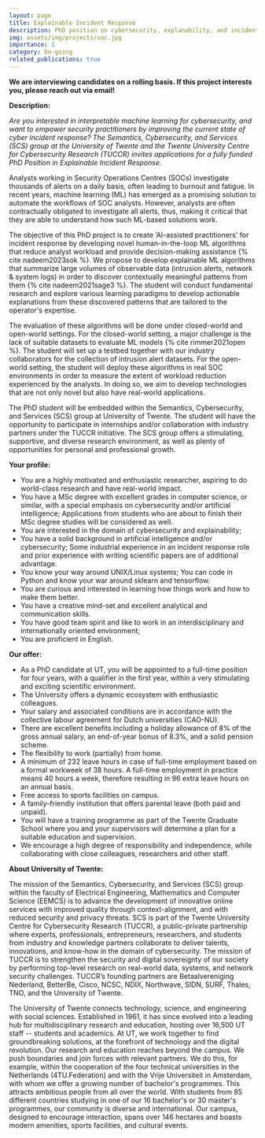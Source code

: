 ```yaml
---
layout: page
title: Explainable Incident Response
description: PhD position on cybersecurity, explanability, and incident response
img: assets/img/projects/soc.jpg
importance: 1
category: On-going
related_publications: true
---
```


**We are interviewing candidates on a rolling basis. If this project interests you, please reach out via email!**

**Description:**

<em>Are you interested in interpretable machine learning for cybersecurity, and want to empower security practitioners 
by improving the current state of cyber incident response? The Semantics, Cybersecurity, and Services (SCS) group at the University of Twente 
and the Twente University Centre for Cybersecurity Research (TUCCR) 
invites applications for a fully funded PhD Position in Explainable Incident Response.</em>



Analysts working in Security Operations Centres (SOCs) investigate thousands of alerts on a daily basis, often leading to burnout and fatigue. 
In recent years, machine learning (ML) has emerged as a promising solution to automate the workflows of SOC analysts. However, analysts are 
often contractually obligated to investigate all alerts, thus, making it critical that they are able to understand how such ML-based solutions 
work. 


The objective of this PhD project is to create ‘AI-assisted practitioners' for incident response by developing novel human-in-the-loop ML 
algorithms that reduce analyst workload and provide decision-making assistance {% cite nadeem2023sok %}. We propose to develop explainable ML algorithms that summarize 
large volumes of observable data (intrusion alerts, network & system logs) in order to discover contextually meaningful patterns from them {% cite nadeem2021sage3 %}.
The student will conduct fundamental research and explore various learning paradigms to develop actionable explanations from these discovered patterns 
that are tailored to the operator's expertise. 

The evaluation of these algorithms will be done under closed-world and open-world settings. For the 
closed-world setting, a major challenge is the lack of suitable datasets to evaluate ML models {% cite rimmer2021open %}. The student will set up a testbed together with 
our industry collaborators for the collection of intrusion alert datasets. For the open-world setting, the student will deploy these algorithms 
in real SOC environments in order to measure the extent of workload reduction experienced by the analysts. In doing so, we aim to develop 
technologies that are not only novel but also have real-world applications.  

The PhD student will be embedded within the Semantics, Cybersecurity, and Services (SCS) group at University of Twente. 
The student will have the opportunity to participate in internships and/or collaboration with industry partners under the TUCCR initiative. 
The SCS group offers a stimulating, supportive, and diverse research environment, as well as plenty of opportunities for personal and professional growth.

**Your profile:**

- You are a highly motivated and enthusiastic researcher, aspiring to do world-class research and have real-world impact. 
- You have a MSc degree with excellent grades in computer science, or similar, with a special emphasis on cybersecurity and/or 
artificial intelligence; Applications from students who are about to finish their MSc degree studies will be considered as well.
- You are interested in the domain of cybersecurity and explainability; 
- You have a solid background in artificial intelligence and/or cybersecurity; Some industrial experience in an incident response role and prior experience with writing scientific papers are of additional advantage.
- You know your way around UNIX/Linux systems; You can code in Python and know your war around sklearn and tensorflow.
- You are curious and interested in learning how things work and how to make them better.
- You have a creative mind-set and excellent analytical and communication skills.
- You have good team spirit and like to work in an interdisciplinary and internationally oriented environment;
- You are proficient in English.

**Our offer:**

- As a PhD candidate at UT, you will be appointed to a full-time position for four years, with a qualifier in the first year, within a very stimulating and exciting scientific environment.
- The University offers a dynamic ecosystem with enthusiastic colleagues.
- Your salary and associated conditions are in accordance with the collective labour agreement for Dutch universities (CAO-NU).
- There are excellent benefits including a holiday allowance of 8% of the gross annual salary, an end-of-year bonus of 8.3%, and a solid pension scheme.
- The flexibility to work (partially) from home. 
- A minimum of 232 leave hours in case of full-time employment based on a formal workweek of 38 hours. A full-time employment in practice means 40 hours a week, therefore resulting in 96 extra leave hours on an annual basis. 
- Free access to sports facilities on campus. 
- A family-friendly institution that offers parental leave (both paid and unpaid). 
- You will have a training programme as part of the Twente Graduate School where you and your supervisors will determine a plan for a suitable education and supervision. 
- We encourage a high degree of responsibility and independence, while collaborating with close colleagues, researchers and other staff.


**About University of Twente:**

The mission of the Semantics, Cybersecurity, and Services (SCS) group within the faculty of Electrical Engineering, Mathematics and Computer Science (EEMCS) 
is to advance the development of 
innovative online services with improved quality through context-alignment, and with reduced security and privacy threats. SCS is part of the 
Twente University Centre for Cybersecurity Research (TUCCR), a public-private partnership where experts, 
professionals, entrepreneurs, researchers, and students from industry and knowledge partners collaborate to deliver talents, 
innovations, and know-how in the domain of cybersecurity. The mission of TUCCR is to strengthen the security and digital 
sovereignty of our society by performing top-level research on real-world data, systems, and network security challenges. 
TUCCR’s founding partners are Betaalvereniging Nederland, BetterBe, Cisco, NCSC, NDIX, Northwave, SIDN, SURF, Thales, 
TNO, and the University of Twente.

The University of Twente connects technology, science, and engineering with social sciences. Established in 1961, 
it has since evolved into a leading hub for multidisciplinary research and education, hosting over 16,500 UT staff -- students and academics.
At UT, we work together to find groundbreaking solutions, at the forefront of technology and the digital revolution. Our research and education 
reaches beyond the campus. We push boundaries and join forces with relevant partners. We do this, for example, within the cooperation of the 
four technical universities in the 
Netherlands (4TU.Federation) and with the Vrije Universiteit in Amsterdam, with whom we offer a growing number of bachelor's programmes. 
This attracts ambitious people from all over the world. With students from 85 different countries studying in one of our 16 bachelor's or 30 master's programmes, 
our community is diverse and international. Our campus, designed to encourage interaction, spans over 146 hectares and boasts modern amenities, 
sports facilities, and cultural events.



